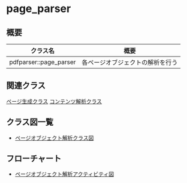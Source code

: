 # page_parser
## 概要
| クラス名 | 概要 |
| --- | --- |
| pdfparser::page_parser | 各ページオブジェクトの解析を行う |

## 関連クラス
[ページ生成クラス](pdfpage_builder/pdfpage_builder.md)
[コンテンツ解析クラス](contents_parser/contents_parser.md)

## クラス図一覧
- [ページオブジェクト解析クラス図](page_parser.class.pu)

## フローチャート
- [ページオブジェクト解析アクティビティ図](page_parser.activity.pu)
